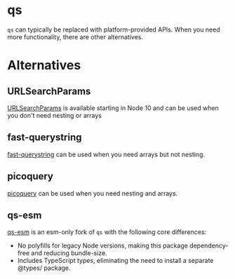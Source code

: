 # qs

`qs` can typically be replaced with platform-provided APIs. When you need more functionality, there are other alternatives.

# Alternatives

## URLSearchParams

[URLSearchParams](https://developer.mozilla.org/en-US/docs/Web/API/URLSearchParams) is available starting in Node 10 and can be used when you don't need nesting or arrays

## fast-querystring

[fast-querystring](https://www.npmjs.com/package/fast-querystring) can be used when you need arrays but not nesting.

## picoquery

[picoquery](https://www.npmjs.com/package/picoquery) can be used when you need nesting and arrays.

## qs-esm
[qs-esm](https://www.npmjs.com/package/qs-esm) is an esm-only fork of `qs` with the following core differences:

- No polyfills for legacy Node versions, making this package dependency-free and reducing bundle-size.
- Includes TypeScript types, eliminating the need to install a separate @types/ package.

